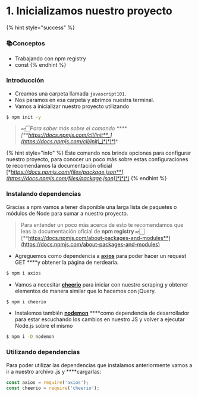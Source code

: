 # 1. Inicializamos nuestro proyecto




{% hint style="success" %}
### 📚Conceptos

* Trabajando con npm registry
* const
{% endhint %}

### Introducción

* Creamos una carpeta llamada `javascript101`.
* Nos paramos en esa carpeta y abrimos nuestra terminal.
* Vamos a inicializar nuestro proyecto utilizando

```bash
$ npm init -y
```

> _**👉🏻**_Para saber más sobre el comando _****_[_**https://docs.npmjs.com/cli/init**_](https://docs.npmjs.com/cli/init)_\*\*\*\*_

{% hint style="info" %}
Este comando nos brinda opciones para configurar nuestro proyecto, para conocer un poco más sobre estas configuraciones te recomendamos la documentación oficial [**https://docs.npmjs.com/files/package.json**](https://docs.npmjs.com/files/package.json)\*\*\*\*
{% endhint %}

### Instalando dependencias

Gracias a npm vamos a tener disponible una larga lista de paquetes o módulos de Node para sumar a nuestro proyecto.

> Para entender un poco más acerca de esto te recomendamos que leas la documentación oficial de **npm registry 👉🏻**[**https://docs.npmjs.com/about-packages-and-modules**](https://docs.npmjs.com/about-packages-and-modules)

* Agreguemos como dependencia a [**axios**](https://www.npmjs.com/package/axios) para poder hacer un request GET ****y obtener la página de nerdearla.

```bash
$ npm i axios
```

* Vamos a necesitar [**cheerio**](https://www.npmjs.com/package/cheerio) para iniciar con nuestro scraping y obtener elementos de manera similar que lo hacemos con jQuery.

```bash
$ npm i cheerio
```

* Instalemos también [**nodemon**](https://www.npmjs.com/package/nodemon) ****como dependencia de desarrollador para estar escuchando los cambios en nuestro JS y volver a ejecutar Node.js sobre el mismo

```bash
$ npm i -D nodemon
```

### Utilizando dependencias

Para poder utilizar las dependencias que instalamos anteriormente vamos a ir a nuestro archivo .js y  ****cargarlas:


```javascript
const axios = require('axios');
const cheerio = require('cheerio');
```

